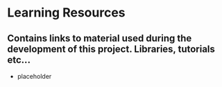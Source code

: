 # Learning Resources
## Contains links to material used during the development of this project. Libraries, tutorials etc...

* placeholder